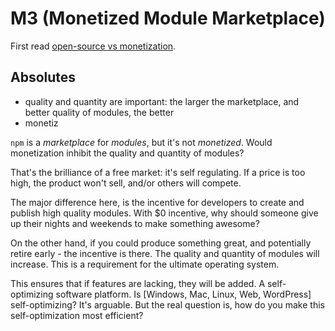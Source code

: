 # M3 (Monetized Module Marketplace)

First read [open-source vs monetization](monetization.md).

## Absolutes
* quality and quantity are important: the larger the marketplace, and better quality of modules, the better
* monetiz

`npm` is a *marketplace* for *modules*, but it's not *monetized*.  Would monetization inhibit the quality and quantity of modules?

That's the brilliance of a free market: it's self regulating.  If a price is too high, the product won't sell, and/or others will compete.

The major difference here, is the incentive for developers to create and publish high quality modules.  With $0 incentive, why should someone give up their nights and weekends to make something awesome?

On the other hand, if you could produce something great, and potentially retire early - the incentive is there.  The quality and quantity of modules will increase.  This is a requirement for the ultimate operating system.

This ensures that if features are lacking, they will be added.  A self-optimizing software platform.  Is [Windows, Mac, Linux, Web, WordPress] self-optimizing?  It's arguable.  But the real question is, how do you make this self-optimization most efficient?
